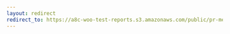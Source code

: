 ```yaml
---
layout: redirect
redirect_to: https://a8c-woo-test-reports.s3.amazonaws.com/public/pr-merge/43089/e2e/index.html
---
```

